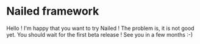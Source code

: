 # Nailed framework
Hello ! I'm happy that you want to try Nailed ! The problem is, it is not good yet. You should wait for the first beta release ! See you in a few months :-)
